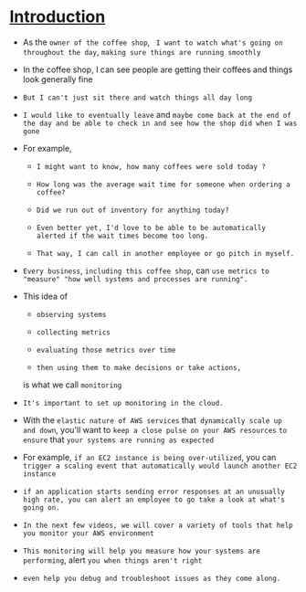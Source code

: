 # <ins> Introduction </ins> #

- As the `owner of the coffee shop`, ` I want to watch what's going on throughout the day`, `making sure things are running smoothly`

- In the coffee shop, I can see people are getting their coffees and things look generally fine

- `But I can't just sit there and watch things all day long`

- `I would like to eventually leave` and `maybe come back at the end of the day and be able to check in and see how the shop did when I was gone`

-  For example, 
    
    - `I might want to know, how many coffees were sold today ?`

    - `How long was the average wait time for someone when ordering a coffee?`

    - `Did we run out of inventory for anything today?`

    - `Even better yet, I'd love to be able to be automatically alerted if the wait times become too long.`

    - `That way, I can call in another employee or go pitch in myself.`

- `Every business`, `including this coffee shop`, can `use metrics to "measure" "how well systems and processes are running".`

- This idea of 
    
    - `observing systems`

    - `collecting metrics `
    
    - `evaluating those metrics over time`
    
    -  `then using them to make decisions or take actions,` 
    
    is what we call `monitoring`

- `It's important to set up monitoring in the cloud.`

- With the `elastic nature of AWS services` that` dynamically scale up and down`, you'll want to `keep a close pulse on your AWS resources` `to ensure` that `your systems are running as expected`

- For example, `if an EC2 instance is being over-utilized`, you can` trigger a scaling event that automatically would launch another EC2 instance`

- `if an application starts sending error responses at an unusually high rate, you can alert an employee to go take a look at what's going on.`

- `In the next few videos, we will cover a variety of tools that help you monitor your AWS environment`

- `This monitoring will help you measure how your systems are performing`, alert `you when things aren't right`

-  `even help you debug and troubleshoot issues as they come along.`

